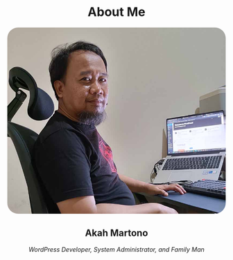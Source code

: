 <div style="text-align:center;">
    <h1>About Me</h1>
    <img src="/assets/akah-m.jpg" alt="Keseharian Akah" style="border-radius: 25px;">
    <h2>Akah Martono</h2>
    <p><i>WordPress Developer, System Administrator, and Family Man</i></p>
</div>



